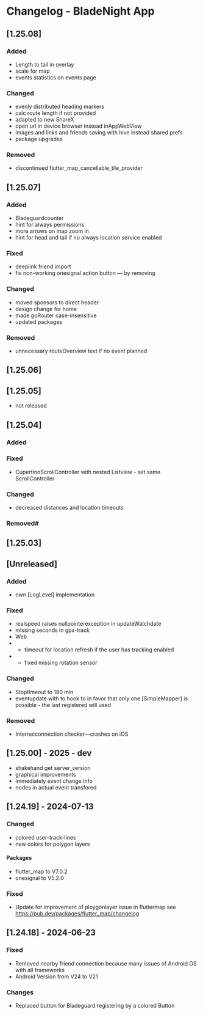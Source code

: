 # Changelog - BladeNight App

## [1.25.08]

### Added

- Length to tail in overlay
- scale for map
- events statistics on events page

### Changed

- evenly distributed heading markers
- calc route length if not provided
- adapted to new ShareX
- open url in device browser instead inAppWebView
- images and links and friends saving with hive instead shared prefs
- package upgrades

### Removed

- discontinued flutter_map_cancellable_tile_provider

## [1.25.07]

### Added

- Bladeguardcounter
- hint for always permissions
- more arrows on map zoom in
- hint for head and tail if no always location service enabled

### Fixed

- deeplink friend import
- fix non-working onesignal action button — by removing

### Changed

- moved sponsors to direct header
- design change for home
- made goRouter case-insensitive
- updated packages

### Removed

- unnecessary routeOverview text if no event planned

## [1.25.06]

## [1.25.05]

- not released

## [1.25.04]

### Added

### Fixed

- CupertinoScrollController with nested Listview - set same ScrollController

### Changed

- decreased distances and location timeouts

### Removed#

## [1.25.03]

## [Unreleased]

### Added

- own [LogLevel] implementation

### Fixed

- realspeed raises nullpointerexception in updateWatchdate
- missing seconds in gpx-track
- Web
-
    - timeout for location refresh if the user has tracking enabled
-
    - fixed missing rotation sensor

### Changed

- Stoptimeout to 180 min
- eventupdate with to hook to in favor that only one [SimpleMapper<DateTime>] is possible - the last registered will
  used

### Removed

- Internetconnection checker—crashes on iOS

## [1.25.00] - 2025 - dev

- shakehand get server_version
- graphical improvements
- immediately event change info
- nodes in actual event transfered

## [1.24.19] - 2024-07-13

### Changed

- colored user-track-lines
- new colors for polygon layers

#### Packages

- flutter_map to V7.0.2
- onesignal to V5.2.0

### Fixed

- Update for improvement of ploygonlayer issue in fluttermap
  see https://pub.dev/packages/flutter_map/changelog

## [1.24.18] - 2024-06-23

### Fixed

- Removed nearby friend connection because many issues of Android OS with all frameworks
- Android Version from V24 to V21

### Changes

- Replaced button for Bladeguard registering by a colored Button